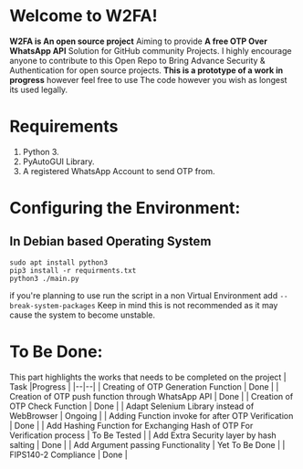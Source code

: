 # Welcome to W2FA!

**W2FA is An open source project** Aiming to provide **A free OTP Over WhatsApp API** Solution for GitHub community Projects. I highly encourage anyone to contribute to this Open Repo to Bring Advance Security & Authentication for open source projects. **This is a prototype of a  work in progress**  however feel free to use The code however you wish as longest its used legally.


# Requirements

 1. Python 3.
 2. PyAutoGUI Library.
 3. A registered WhatsApp Account to send OTP from.


# Configuring the Environment:



## In Debian based Operating System

    sudo apt install python3
    pip3 install -r requirments.txt
    python3 ./main.py

if you're planning to use run the script in a non Virtual Environment add `--break-system-packages` Keep in mind this is not recommended as it may cause the system to become unstable.




#  To Be Done:
This part highlights the works that needs to be completed on the project
| Task |Progress  |
|--|--|
| Creating of OTP Generation Function | Done |
| Creation of OTP push function through WhatsApp API | Done |
| Creation of OTP Check Function | Done |
| Adapt Selenium Library instead of WebBrowser  | Ongoing   |
| Adding Function invoke for after OTP Verification | Done |
| Add Hashing Function for Exchanging Hash of OTP For Verification process | To Be Tested |
| Add Extra Security layer by hash salting | Done |
| Add Argument passing Functionality | Yet To Be Done |
| FIPS140-2 Compliance | Done |



